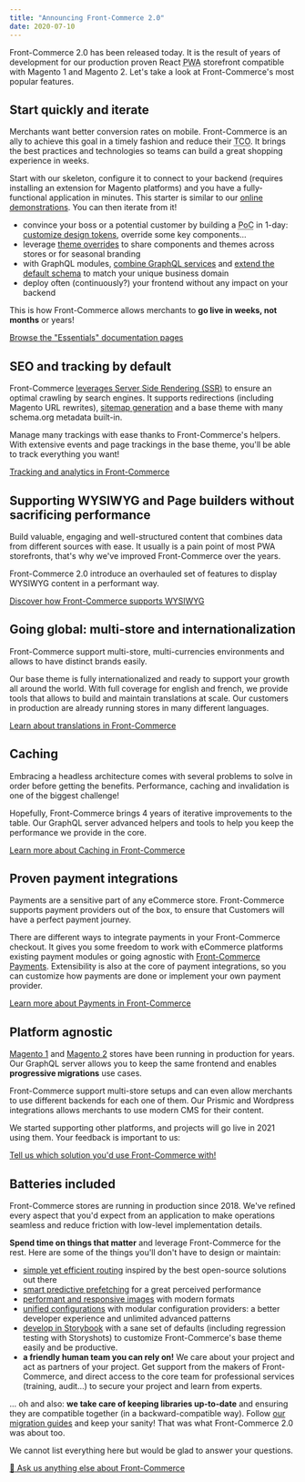 ```yaml
---
title: "Announcing Front-Commerce 2.0"
date: 2020-07-10
---
```


Front-Commerce 2.0 has been released today. It is the result of years of development for our production proven React <abbr title="Progressive Web Application">PWA</abbr> storefront compatible with Magento 1 and Magento 2. Let's take a look at Front-Commerce's most popular features.

<!-- more -->

## Start quickly and iterate

Merchants want better conversion rates on mobile. Front-Commerce is an ally to achieve this goal in a timely fashion and reduce their <abbr title="Total Cost of Ownership">TCO</abbr>. It brings the best practices and technologies so teams can build a great shopping experience in weeks.

Start with our skeleton, configure it to connect to your backend (requires installing an extension for Magento platforms) and you have a fully-functional application in minutes. This starter is similar to our [online demonstrations](https://demo.front-commerce.com/). You can then iterate from it!

* convince your boss or a potential customer by building a <abbr title="Proof of Concept">PoC</abbr> in 1-day: [customize design tokens](/docs/essentials/adapt-theme-to-your-brand.html), override some key components…
* leverage [theme overrides](/docs/essentials/extend-the-theme.html) to share components and themes across stores or for seasonal branding
* with GraphQL modules, [combine GraphQL services](/docs/advanced/graphql/remote-schemas.html) and [extend the default schema](/docs/essentials/extend-the-graphql-schema.html) to match your unique business domain
* deploy often (continuously?) your frontend without any impact on your backend

This is how Front-Commerce allows merchants to **go live in weeks, not months** or years!

<div class="center">
  <a class="link primary button" href="/docs/essentials/installation.html">Browse the "Essentials" documentation pages</a>
</div>

## SEO and tracking by default

Front-Commerce [leverages Server Side Rendering (SSR)](/docs/advanced/theme/server-side-rendering.html) to ensure an optimal crawling by search engines. It supports redirections (including Magento URL rewrites), [sitemap generation](/docs/advanced/production-ready/sitemap.html) and a base theme with many schema.org metadata built-in.

Manage many trackings with ease thanks to Front-Commerce's helpers. With extensive events and page trackings in the base theme, you'll be able to track everything you want!

<div class="center">
  <a class="link primary button" href="/docs/advanced/theme/analytics.html">Tracking and analytics in Front-Commerce</a>
</div>

## Supporting WYSIWYG and Page builders without sacrificing performance

Build valuable, engaging and well-structured content that combines data from different sources with ease. It usually is a pain point of most PWA storefronts, that's why we've improved Front-Commerce over the years.

Front-Commerce 2.0 introduce an overhauled set of features to display WYSIWYG content in a performant way.

<div class="center">
  <a class="link primary button" href="/docs/advanced/theme/wysiwyg.html">Discover how Front-Commerce supports WYSIWYG</a>
</div>

## Going global: multi-store and internationalization

Front-Commerce support multi-store, multi-currencies environments and allows to have distinct brands easily.

Our base theme is fully internationalized and ready to support your growth all around the world. With full coverage for english and french, we provide tools that allows to build and maintain translations at scale. Our customers in production are already running stores in many different languages.

<div class="center">
  <a class="link primary button" href="/docs/advanced/theme/translations.html">Learn about translations in Front-Commerce</a>
</div>

## Caching

Embracing a headless architecture comes with several problems to solve in order before getting the benefits. Performance, caching and invalidation is one of the biggest challenge!

Hopefully, Front-Commerce brings 4 years of iterative improvements to the table. Our GraphQL server advanced helpers and tools to help you keep the performance we provide in the core.

<div class="center">
  <a class="link primary button" href="/docs/advanced/graphql/dataloaders-and-cache-invalidation.html">Learn more about Caching in Front-Commerce</a>
</div>

## Proven payment integrations

Payments are a sensitive part of any eCommerce store. Front-Commerce supports payment providers out of the box, to ensure that Customers will have a perfect payment journey.

There are different ways to integrate payments in your Front-Commerce checkout. It gives you some freedom to work with eCommerce platforms existing payment modules or going agnostic with [Front-Commerce Payments](/docs/advanced/payments/front-commerce-payments.html). Extensibility is also at the core of payment integrations, so you can customize how payments are done or implement your own payment provider.

<div class="center">
  <a class="link primary button" href="/docs/advanced/payments/overview.html">Learn more about Payments in Front-Commerce</a>
</div>

## Platform agnostic

[Magento 1](/docs/magento1/overview.html) and [Magento 2](/docs/magento2/overview.html) stores have been running in production for years. Our GraphQL server allows you to keep the same frontend and enables **progressive migrations** use cases.

Front-Commerce support multi-store setups and can even allow merchants to use different backends for each one of them. Our Prismic and Wordpress integrations allows merchants to use modern CMS for their content.

We started supporting other platforms, and projects will go live in 2021 using them. Your feedback is important to us:

<div class="center">
  <a class="link primary button" href="mailto:contact@front-commerce.com">Tell us which solution you'd use Front-Commerce with!</a>
</div>


## Batteries included

Front-Commerce stores are running in production since 2018. We've refined every aspect that you'd expect from an application to make operations seamless and reduce friction with low-level implementation details.

**Spend time on things that matter** and leverage Front-Commerce for the rest. Here are some of the things you'll don't have to design or maintain:
- [simple yet efficient routing](/docs/essentials/add-a-page-client-side.html) inspired by the best open-source solutions out there
- [smart predictive prefetching](/docs/advanced/performance/preloading-routes.html) for a great perceived performance
- [performant and responsive images](/docs/advanced/production-ready/media-middleware.html) with modern formats
- [unified configurations](/docs/advanced/server/configurations.html) with modular configuration providers: a better developer experience and unlimited advanced patterns
- [develop in Storybook](/docs/essentials/add-component-to-storybook.html) with a sane set of defaults (including regression testing with Storyshots) to customize Front-Commerce's base theme easily and be productive.
- **a friendly human team you can rely on!** We care about your project and act as partners of your project. Get support from the makers of Front-Commerce, and direct access to the core team for professional services (training, audit…) to secure your project and learn from experts.

… oh and also: **we take care of keeping libraries up-to-date** and ensuring they are compatible together (in a backward-compatible way). Follow [our migration guides](/docs/appendices/migration-guides.html) and keep your sanity! That was what Front-Commerce 2.0 was about too.

We cannot list everything here but would be glad to answer your questions.

<div class="center">
  <a class="link primary button" href="mailto:contact@front-commerce.com?subject=I have questions about Front-Commerce">💌 Ask us anything else about Front-Commerce</a>
</div>